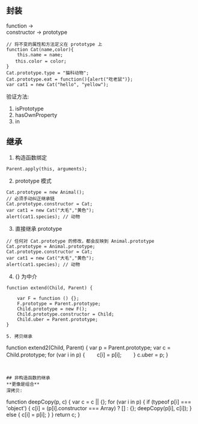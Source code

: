 ## 封装  
function ->  
constructor -> 
prototype  

```  
// 将不变的属性和方法定义在 prototype 上  
function Cat(name,color){
    this.name = name;
　　this.color = color;
}
Cat.prototype.type = "猫科动物";
Cat.prototype.eat = function(){alert("吃老鼠")};  
var cat1 = new Cat("hello", "yellow");
```  

验证方法:  
1. isPrototype  
2. hasOwnProperty  
3. in 

## 继承  
1. 构造函数绑定  
```  
Parent.apply(this, arguments);
```  

2. prototype 模式  
```  
Cat.prototype = new Animal();
// 必须手动纠正继承链
Cat.prototype.constructor = Cat;
var cat1 = new Cat("大毛","黄色");
alert(cat1.species); // 动物
```  

3. 直接继承 prototype  
```  
// 任何对 Cat.prototype 的修改，都会反映到 Animal.prototype
Cat.prototype = Animal.prototype;
Cat.prototype.constructor = Cat;
var cat1 = new Cat("大毛","黄色");
alert(cat1.species); // 动物
```

4. {} 为中介  
```  
function extend(Child, Parent) {

    var F = function () {};
    F.prototype = Parent.prototype;
    Child.prototype = new F();
    Child.prototype.constructor = Child;
    Child.uber = Parent.prototype;
}

5. 拷贝继承  
```  
function extend2(Child, Parent) {
    var p = Parent.prototype;
    var c = Child.prototype;
    for (var i in p) {
    　　c[i] = p[i];
    　　}
    c.uber = p;
}
```  


## 非构造函数的继承  
**更像是组合**  
深拷贝:  
```  
function deepCopy(p, c) {
    var c = c || {};
    for (var i in p) {
        if (typeof p[i] === 'object') {
            c[i] = (p[i].constructor === Array) ? [] : {};
            deepCopy(p[i], c[i]);
        } else {
            c[i] = p[i];
        }
    }
    return c;
}
```  

